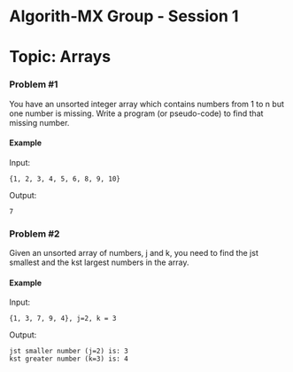 # Algorith-MX Group - Session 1
# Topic: Arrays

### Problem #1

You have an unsorted integer array which contains numbers from 1 to n but one number is missing.
Write a program (or pseudo-code) to find that missing number.

#### Example

Input:

`{1, 2, 3, 4, 5, 6, 8, 9, 10}`

Output:

`7`


### Problem #2

Given an unsorted array of numbers, j and k, you need to find the jst smallest and the kst largest numbers in the array. 

#### Example

Input:

```
{1, 3, 7, 9, 4}, j=2, k = 3
```

Output:

```
jst smaller number (j=2) is: 3
kst greater number (k=3) is: 4
```
